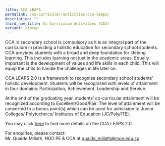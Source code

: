 ```yaml
---
title: CCA LEAPS
permalink: /co-curricular-activities-cca-leaps/
description: ""
third_nav_title: Co Curriculum Activities (CCA)
variant: tiptap
---
```

<p>CCA in secondary school is compulsory as it is an integral part of the
curriculum in providing a holistic education for secondary school students.
CCA provides students with a broad and deep foundation for lifelong learning.
This includes learning not just in the academic areas. Equally important
is the development of values and life skills in each child. This will equip
the child to handle the challenges in life later on.</p>
<p>CCA LEAPS 2.0 is a framework to recognize secondary school students’ holistic
development. Students will be recognized with levels of attainment in four
domains: Participation, Achievement, Leadership and Service.</p>
<p>At the end of the graduating year, students’ co-curricular attainment
will be recognized according to Excellent/Good/Fair. The level of attainment
will be converted to a bonus point(s) which can be used for admission to
Junior Colleges/ Polytechnics/ Institutes of Education (JC/Poly/ITE).</p>
<p>You may click <a href="/files/CCA%20Matters/CCA-LEAPS-2.pdf" rel="noopener noreferrer nofollow" target="_blank">here</a> to
find more details on the CCA LEAPS 2.0.</p>
<p>For enquiries, please contact:
<br>Mr. Quaide Millath, HOD PE &amp; CCA at <a href="mailto:quaide_millath@moe.edu.sg" rel="noopener noreferrer nofollow" target="_blank">quaide_millath@moe.edu.sg</a> 
</p>
